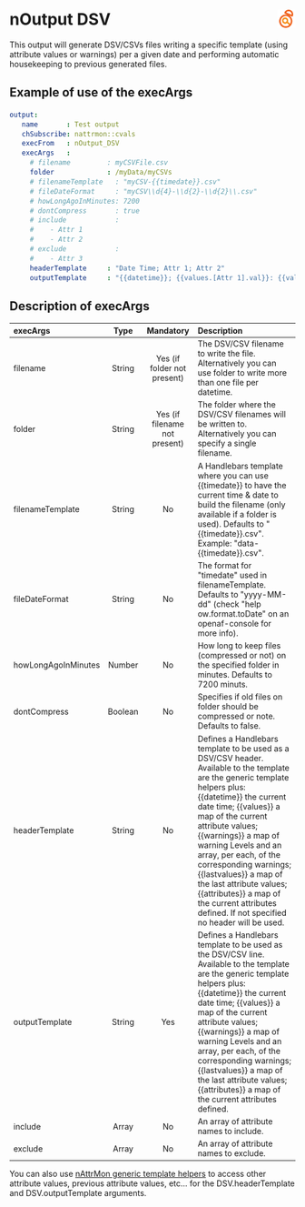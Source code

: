 # nOutput DSV <a href="/"><img align="right" src="images/logo.png"></a>

This output will generate DSV/CSVs files writing a specific template (using attribute values or warnings) per a given date and performing automatic housekeeping to previous generated files.

## Example of use of the execArgs

````yaml
output:
   name       : Test output
   chSubscribe: nattrmon::cvals
   execFrom   : nOutput_DSV
   execArgs   :
     # filename         : myCSVFile.csv
     folder             : /myData/myCSVs
     # filenameTemplate   : "myCSV-{{timedate}}.csv"
     # fileDateFormat     : "myCSV\\d{4}-\\d{2}-\\d{2}\\.csv"
     # howLongAgoInMinutes: 7200
     # dontCompress       : true
     # include            :
     #    - Attr 1
     #    - Attr 2
     # exclude            :
     #    - Attr 3
     headerTemplate     : "Date Time; Attr 1; Attr 2"
     outputTemplate     : "{{datetime}}; {{values.[Attr 1].val}}: {{values.[Attr 2].val}}"
````

## Description of execArgs

| execArgs | Type | Mandatory | Description |
|:---------|:----:|:---------:|:------------|
| filename | String | Yes (if folder not present) | The DSV/CSV filename to write the file. Alternatively you can use folder to write more than one file per datetime. |
| folder | String| Yes (if filename not present) | The folder where the DSV/CSV filenames will be written to. Alternatively you can specify a single filename. |
| filenameTemplate | String | No | A Handlebars template where you can use {{timedate}} to have the current time & date to build the filename (only available if a folder is used). Defaults to "{{timedate}}.csv". Example: "data-{{timedate}}.csv". |
| fileDateFormat | String | No | The format for "timedate" used in filenameTemplate. Defaults to "yyyy-MM-dd" (check "help ow.format.toDate" on an openaf-console for more info). |
| howLongAgoInMinutes | Number | No | How long to keep files (compressed or not) on the specified folder in minutes. Defaults to 7200 minuts. |
| dontCompress | Boolean | No | Specifies if old files on folder should be compressed or note. Defaults to false. |
| headerTemplate | String | No | Defines a Handlebars template to be used as a DSV/CSV header. Available to the template are the generic template helpers plus: {{datetime}} the current date time; {{values}} a map of the current attribute values; {{warnings}} a map of warning Levels and an array, per each, of the corresponding warnings; {{lastvalues}} a map of the last attribute values; {{attributes}} a map of the current attributes defined. If not specified no header will be used. |
| outputTemplate | String | Yes | Defines a Handlebars template to be used as the DSV/CSV line. Available to the template are the generic template helpers plus: {{datetime}} the current date time; {{values}} a map of the current attribute values; {{warnings}} a map of warning Levels and an array, per each, of the corresponding warnings; {{lastvalues}} a map of the last attribute values; {{attributes}} a map of the current attributes defined. |
| include | Array | No | An array of attribute names to include. |
| exclude | Array | No | An array of attribute names to exclude. |

You can also use [nAttrMon generic template helpers](nAttrMon-template-helpers) to access other attribute values, previous attribute values, etc... for the DSV.headerTemplate and DSV.outputTemplate arguments.